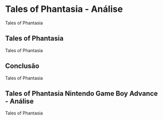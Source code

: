---
---

# Tales of Phantasia - Análise

Tales of Phantasia

## Tales of Phantasia

Tales of Phantasia

## Conclusão

Tales of Phantasia

## Tales of Phantasia Nintendo Game Boy Advance - Análise

Tales of Phantasia
